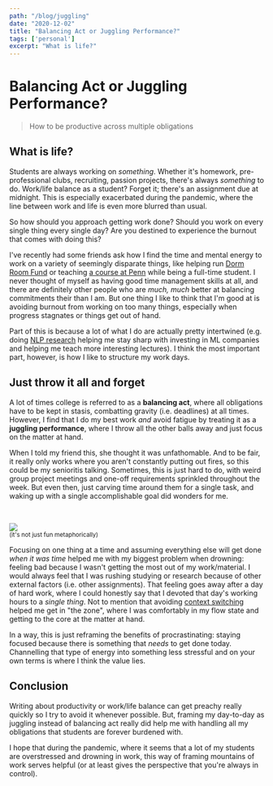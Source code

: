 ```yaml
---
path: "/blog/juggling"
date: "2020-12-02"
title: "Balancing Act or Juggling Performance?"
tags: ['personal']
excerpt: "What is life?"
---
```


# Balancing Act or Juggling Performance?
> How to be productive across multiple obligations

## What is life?
Students are always working on *something*. Whether it's homework, pre-professional clubs, recruiting, passion projects, there's always *something* to do. Work/life balance as a student? Forget it; there's an assignment due at midnight. This is especially exacerbated during the pandemic, where the line between work and life is even more blurred than usual.

So how should you approach getting work done? Should you work on every single thing every single day? Are you destined to experience the burnout that comes with doing this?

I've recently had some friends ask how I find the time and mental energy to work on a variety of seemingly disparate things, like helping run [Dorm Room Fund](https://dormroomfund.com) or teaching [a course at Penn](https://cis192.github.io) while being a full-time student. I never thought of myself as having good time management skills at all, and there are definitely other people who are *much, much* better at balancing commitments their than I am. But one thing I like to think that I'm good at is avoiding burnout from working on too many things, especially when progress stagnates or things get out of hand.

Part of this is because a lot of what I do are actually pretty intertwined (e.g. doing [NLP research](https://kirubarajan.com/research) helping me stay sharp with investing in ML companies and helping me teach more interesting lectures). I think the most important part, however, is how I like to structure my work days.


## Just throw it all and forget
A lot of times college is referred to as a **balancing act**, where all obligations have to be kept in stasis, combatting gravity (i.e. deadlines) at all times. However, I find that I do my best work *and* avoid fatigue by treating it as a **juggling performance**, where I throw all the other balls away and just focus on the matter at hand. 

When I told my friend this, she thought it was unfathomable. And to be fair, it really only works where you aren't constantly putting out fires, so this could be my senioritis talking.  Sometimes, this is just hard to do, with weird group project meetings and one-off requirements sprinkled throughout the week. But even then, just carving time around them for a single task, and waking up with a single accomplishable goal did wonders for me. 

<br />

![](https://media.giphy.com/media/S6BFlYf8Puqt3F62Tt/giphy.gif)
<br /><small>(it's not just fun metaphorically)</small>

Focusing on one thing at a time and assuming everything else will get done *when it was time* helped me with my biggest problem when drowning: feeling bad because I wasn't getting the most out of my work/material. I would always feel that I was rushing studying or research because of other external factors (i.e. other assignments). That feeling goes away after a day of hard work, where I could honestly say that I devoted that day's working hours to a *single thing*. Not to mention that avoiding [context switching](https://en.wikipedia.org/wiki/Human_multitasking) helped me get in "the zone", where I was comfortably in my flow state and getting to the core at the matter at hand.

In a way, this is just reframing the benefits of procrastinating: staying focused because there is something that *needs* to get done today. Channelling that type of energy into something less stressful and on your own terms is where I think the value lies.

## Conclusion
Writing about productivity or work/life balance can get preachy really quickly so I try to avoid it whenever possible. But, framing my day-to-day as juggling instead of balancing act really did help me with handling all my obligations that students are forever burdened with. 

I hope that during the pandemic, where it seems that a lot of my students are overstressed and drowning in work, this way of framing mountains of work serves helpful (or at least gives the perspective that you're always in control).